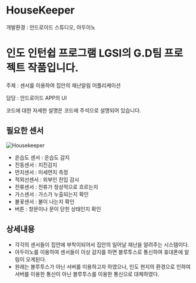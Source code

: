 # HouseKeeper

개발환경 : 안드로이드 스튜디오, 아두이노

# 인도 인턴쉽 프로그램 LGSI의  G.D팀 프로젝트 작품입니다.

주제 : 센서를 이용하여 집안의 재난알림 어플리케이션

담당 : 안드로이드 APP의 UI


코드에 대한 자세한 설명은 코드에 주석으로 설명되어 있습니다.



## 필요한 센서

![Housekeeper](https://user-images.githubusercontent.com/45057466/98561001-b7213d80-22eb-11eb-9fda-b443c9035d5f.png)

   - 온습도 센서 : 온습도 감지
   - 진동센서 : 지진감지
   - 먼지센서 : 미세먼지 측정
   - 적외선센서 : 외부인 친입 감시
   - 전류센서 : 전류가 정상적으로 흐르는지
   - 가스센서 : 가스가 누출되는지 확인
   - 불꽃센서 : 불이 나는지 확인
   - 버튼 : 창문이나 문이 닫힌 상태인지 확인



## 상세내용 

   - 각각의 센서들이 집안에 부착이되어서 집안의 일어날 재난을 알려주는 시스템이다.
   - 아두이노를 이용하여 센서들이 이상 감지를 하면 블루투스로 통신하여 휴대폰에 알림이 오게된다.
   - 원래는 블루투스가 아닌 서버를 이용하고자 하였으나, 인도 현지의 환경으로 인하여 서버를 이용한 통신이 아닌 블루투스를 이용한 통신으로 대체하였다.

